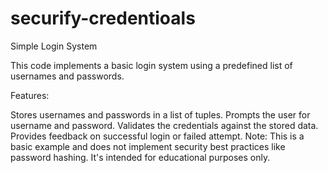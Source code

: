# securify-credentioals

Simple Login System

This code implements a basic login system using a predefined list of usernames and passwords.

Features:

Stores usernames and passwords in a list of tuples.
Prompts the user for username and password.
Validates the credentials against the stored data.
Provides feedback on successful login or failed attempt.
Note: This is a basic example and does not implement security best practices like password hashing. It's intended for educational purposes only.

